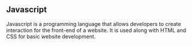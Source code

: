## Javascript

Javascript is a programming language that allows developers to create interaction for the front-end of a website. It is used along with HTML and CSS for basic website development.
